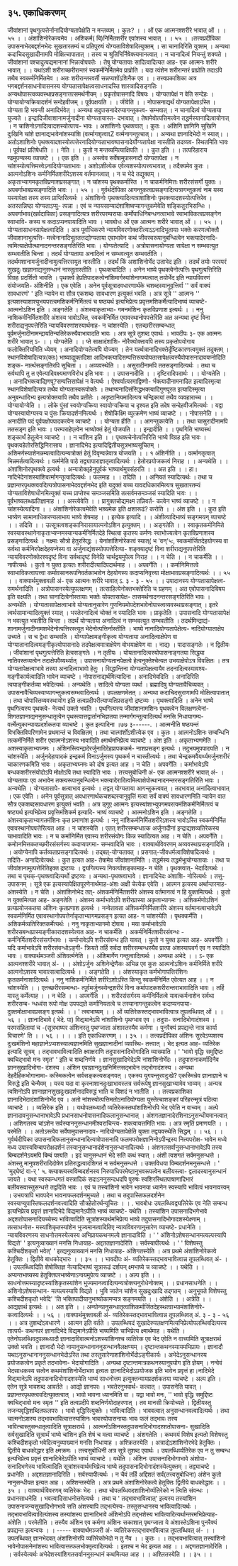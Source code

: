## ३५. एकाधिकरणम्
जीवांशानां पृथगुत्पत्तेर्नानादियोग्यतापेक्षेति न मन्तव्यम् । कुतः?
। । ओं एक आत्मनश्शरीरे भावात् ओं । । ५५ । ।
अंशांशिनोरेकत्वमेव । अशिकर्म( बि)निर्मितशरीर एवांशस्य भावात् । । ५५ । ।तत्त्वप्रदीपिका
उपासनाभेदबद्दर्शनभेदः सुखतारतम्यं च प्रतिपुरुषं योग्यताविशेषादित्युक्तम् । सा चानादिरिति
युक्तम् । अन्यथा कदाचिदसुखादीनामपि मोक्षित्चापातात् । तस्य च श्रुतिभिर्निषेक्त्यमानत्वात् । न
चानादित्वं नियन्तुं शक्यते । जीवांशानां पश्चादुत्पद्यमानानां भिन्नत्वोपपत्तेः । तेषु योग्यतायाः
सादित्वादित्यत आह- एक आत्मनः शरीरे भावात् । । यथांऽशी शरीराच्छरीरान्तरं
स्वकर्मनिर्मितमेव प्राप्रोति । यदा त्वंशेन शरीरान्तरं प्राप्रोति तदाऽपि तथैब स्वकर्मनिर्मितमेव ।
अतः शरीरान्तरवर्ती सन्नप्यशोंऽशिनैक एव । ।
तत्त्वप्रकाशिका
अत्र भगबद्दर्शनसाधनोपासनस्य योग्यतासापेक्षत्वसाधनादस्ति शास्त्रादिसङ्गतिः ।
अन्यथोपास्त्वव्यवस्थाप्रसङ्गात्तत्समर्थनीयम् । प्रकृतोपासनादि विषयः । योग्यतापेक्षं न वेति
सन्देहः । योग्यायोग्यक्रियादर्शनं सन्देहवीजम् । पूर्वपक्षयति । । जीवेति । । नोपासनाद्यर्थं
योग्यतापेक्षाऽस्ति । योग्यता हि भवन्ती अनादिर्भवेत् । अन्यथा तदुपासनादेरप्यागन्तुकत्व-
सम्भवात् । न चानादित्वं योग्यताया युज्यते । इन्द्रादिजीवाशानामर्जुनादीना योग्यतायास्त-
दभावात् । तेषामेवोत्पत्तिमत्त्वेन तद्धर्मस्यानादित्वायोगात् । न चाशिनोऽनादित्वादशस्योत्पत्त्व-
भावः । अशांशिनोः पृथक्त्वात् । कुतः । अंशिनि ज्ञानिनि सुखिनि दुःखिनि चांशे
ज्ञानाद्यभावेनांशस्यांशि (वर्त्मागशृत्वाtZ वर्त्मनागन्तुत्चात्। । अन्यथा ज्ञानादिभेदो न स्यात्। ।
अतोऽशाशिनोः पृथक्त्यादशस्योत्पत्तेरनादियोग्यताभावष्पासनादेर्योग्यतापेक्षा नास्तीति तदव्यव-
स्थितमिति भावः । पूर्वपक्षं प्रतिषेधति । । नेति । । कुतो न मन्तव्यमित्याक्षिपति । । कुत इति । ।
तत्परिहाराय ण्ढमुपन्यस्य व्याचष्टे । । एक इति । । अस्त्वेव सर्वेषामुपासनादौ योग्यतापेक्षा । न
चांशस्योत्पत्तिमत्त्वेऽनादियोग्यताभावः । अशोऽशीत्येक एवेत्यशस्योत्पत्त्यभावात् । तदैक्यमेव
कुतः । आत्मनोऽशिनः कर्मनिर्मितशरीरेऽशस्य वर्तमानत्वात् । न च भेदे तद्युक्तम् ।
अकृताभ्यागमकृतविप्रणाशप्रसङ्गात् । न चांशस्य पृथक्कर्मास्ति । न चाकर्मनिमित्तः शरीरसंसर्गो
युक्तः । अपबर्गाभाबप्रसङ्गादिति भावः । । ५५ । ।
गुर्वर्थदीपिका
आगन्तुकत्वप्रसङ्गादित्यत्रागन्तुकत्वं नाम यस्य यस्यापेक्षा तस्य तस्य प्राप्तिरित्यर्थः ।
अंशांशिनोः पृथक्त्यादित्यत्राशांशिनोः पृथक्त्यादशस्योत्पत्तिरेव । अतस्तन्निष्ठा योग्यताऽप्यु-
त्पन्ना । एवं च न्यायसाम्यादंशांशिष्वप्यागन्तुकमेवेति शङ्कितुरभिसन्धिः । अपवर्गाभाव(खर्वदापिका)
प्रसङ्गादित्यत्र शरीरपरम्परायाः कर्मोपाधिनिबन्धनत्वाभावे स्वाभाविकत्वप्रसङ्गेन स्वाभावि-
कस्य च कदाऽप्यनपायादिति भावः ।
भावबोधः
ओं एक आत्मनः शरीरे भावात् ओं । । ५५ । । योग्यतासाधनसापेक्षत्वादिति । अत्र
पूर्वाधिकरणे न्यायविवरणोक्तरीत्याऽऽनादिभूतायाः भक्तेः करणत्वोक्तौ जीवाशानाभुत्पत्ति-
मत्त्वेनानादिभूततत्तद्योग्यताया एवाभावेन कथं जीवस्वरूपानुबन्धित्वेन भक्त्यादेरनादि-
त्वमित्याक्षेपोत्थानादनन्तरसङ्गतिरिति भावः । योग्यतेत्यादि । अत्रोपासनायोग्यता सापेक्षा
न सम्भवत्युत सम्भवतीति चिन्ता । तदर्थं योग्यताया अनादित्वं न सम्भवत्युत सम्भवतीति ।
तदर्थमशानामर्जुनादीनामुत्पत्तिरसयुत नास्तीति । तदर्थं किं अशांशिनोर्भेद उताभेद इति ।
तदर्थं तयोः परस्परं सुखदुः खज्ञानाद्यनुसन्धानं नास्तुतास्तीति । पृथःक्त्वादिति । अनेन
भाष्ये पृथक्त्वेनोत्पत्तिः पृथगुत्पत्तिरिति विग्रहः प्रदर्शितो भावति । पृथक्त्वे
हेप्रतिपादकत्वेनांशिमार्गस्यांशेनागम्यत्वात् तयोर्भेद इति न्यायविवरणं संयोजयति-
अंशिनीति । एक एवेति । अनेन पूर्वसूत्रादवधारणार्थके चशब्दस्यानुवृत्तिर्वा '' सर्वं वाक्यं
सावधारणं' ' इति न्यायेन वा सौत्र एकशब्दः सावधारण इत्युक्तं भवति । अत्र सूत्रे
'' आत्मनः '' इत्यशस्याशाश्युभयपरत्वमशिकर्मनिर्मितत्वं च षष्ठ्यर्थ इत्यभिप्रेत्य
प्रवृत्तमशिकर्मेत्यादिभाष्यं व्याचष्टे- आत्मनोऽशिन इति । अङ्गतेति । अंशस्याकृताभ्या-
गमनमंशिनः कृतविप्रणाश इत्यर्थः । ।
ननु नाशिकर्मनिर्मितशरीरे अंशस्य भावोऽस्ति, स्वकर्मनिर्मित एवावस्थानोपपत्तेरिति
अत अन्यथा दृष्टं विना शरीराद्यनुपपत्तेरिति न्यायविवरणांशस्यार्थमाह- न चांशस्येति ।
एतच्छरीरसम्बन्धात् पूर्वमर्जुनादीनामन्द्रायतिन्यतिरेकस्यैवाभावादति भावः । अत्र सूत्रे
तुशब्द एवार्थः ।
भावदीपः
३- एक आत्मनः शरीरे भावात् ऽ- । । योग्यतेति । । प्ते साक्षादंशांशि-
नोरैक्योक्तावपि तस्य प्रकृतोपयोगाय फलोक्तिरियमिति ध्येयम् । अनादियोग्यतेत्यपि
योज्यम् । तेन यर्त्थत्रानादिभक्तेर्दृष्टिकारणत्वमुक्तं तदुक्तम् । स्थानविशेषादित्यत्र(क्तः)
भाष्याद्युक्तदिशा आदिभक्त्यादिसम्पत्तिरूपयोयतासापेक्षत्वस्यैवोपासनादावयप्नोदिति शङ्क-
नार्त्थसङ्गतिरपि सूचिता । । अव्यवस्थेति । । असुरादीनामपि ततसङ्गादित्यर्थः । तथा च
सर्वथापि तु त एवेत्यादिवक्ष्यमाणविरोध इति भावः । । उपासनादीति । । दृष्टिरादिपदार्थः । ।
योग्यतेति । । अनादिभक्त्याद्यिणपू?सम्पत्तिसापेक्षं न वेत्यर्थः । ऐश्वर्यात्परमाद्विष्णो-
र्भक्त्यादीनामनादित इत्यादिस्मृत्या स्थानविशेषादित्यत्र तथैव योग्यतास्वरूपोक्तेः ।
तथाप्यनादिसंसिद्धभक्त्यादिगुणपूरत इत्यादिस्मृत्या अनुबन्धादिभ्य इत्यत्रोक्तयापि तथैव
प्रतीतेः । अदृष्टानियमादित्यत्र चन्द्रिकायां तथैव व्यवहाराच्च । । योग्यायोग्येति । । लोके
पुंसां स्वयोग्यक्रिया स्वायोग्यक्रिया च दृश्यत इति तदेष सन्देहवीजमित्यर्थः । यद्वा
योग्यस्यायोग्यस्य च पुंसः क्रियादर्शनमित्यर्थः । शेषोकिक्ष्मि व्युत्क्रमेण भाष्यं व्याचष्टे । ।
नोपासनेति । । अनादीति पदं पूर्वपक्षोपपादकत्वेन व्याचष्टे । । योग्यता हीति । ।
आगन्तुकत्वेति । । तथा चासुरादीनामपि ततसङ्ग इति भावः । परम्पराहेएत्वेन भाष्योक्तं हेतुं
योजयति । । इन्द्रादीति । । पृथगिति भाष्यस्थं शङ्कार्थं हेतुत्वेन व्याचष्टे । । न चांशिन इति
। । पृथक्त्चेनोत्पत्तिरिति भाष्ये विग्रह इति भावः । पृथक्त्वहेतोरसिद्धिनिरासाय ।
ज्ञानादिभेद इत्यादिद्वितीयसूत्रभाष्यसूचितम् । अशिमर्णस्याशेनन्नम्यत्वादित्यन्यत्रोक्तं हेतुं
विवृण्वन्नेवात्र योजयति । । १ अंशिनीति । । वर्त्मागतृत्वात् भिन्नमर्तत्वादित्यर्थः । वर्त्मनेति
पाठे तद्व्यापाराज्ञातृत्वादित्यर्थः । हेतोरप्रयोजकत्वं निराह । । अन्यथेति । ।
अंशांशिनोरपृथक्त्वे इत्यर्थः । अन्यत्रोक्तृहेनुपूर्वकं भाष्यार्थमुपसंहरति । । अत इति । ।
हा।नादिभेदेनांशस्यांशिवर्त्मागन्तृत्वादित्यर्थः । फलमाह । । तदिति । । अनियतं स्यादित्यर्थः ।
तथा च प्रज्ञान्तरपृथक्त्ववदित्यत्रोपासनाभेदवद्दर्शनभेद इति यदुक्तं यच्च यावदधिकारमित्यत्र
सुखतारतम्यं योग्यताविशेषाधीनमित्युक्तं यच्च प्राप्तेश्च समञ्जसमिति तत्सर्वमसमञ्जसं
स्यादिति भावः । । पूर्वभाष्यलब्धप्रतिज्ञामाह । । अस्त्येवेति । । प्रागुक्तचोद्यमक्ष्म तन्निवर्त-
कत्वेन भाष्यं व्याचष्टे । । न चांशस्येत्यादिना । । अंशांशिनोरेकत्वमेवेति भाष्यमेक इति
क्षशारूढं? करोति । । अंश इति । । कुत इति भाष्येण सामानाधिकरण्यलाभाय भाष्ये
शेषमाह । । इत्येक इत्यादि । । अंशीत्यादिभाष्यं सङ्गमयन् व्याचष्टे । । तदिति । ।
उत्सूत्रत्वशङ्कानिरासायात्मनोऽशिन इत्युक्तम् । । अङ्गतेति । । स्वाकृतकर्मनिमिते
स्वस्यावस्थानेनाकृताभ्यप्नमस्यान्यकर्मनिर्मितदेहे स्थित्वा कृतस्य कर्मणः स्वाभोज्यत्वेन
कृतविप्रणाशस्य प्रसङ्गादित्यर्थः । नक्ष्माः सौत्रो हेतुरसिद्धः । येनांशांशिनोरेकत्वं स्यात्( भ 'वन्'५ः,
स्वकर्मार्जितदेहयोगस्य वा सर्वथा कर्मनिरपेक्षदेहयप्नेस्य वा अर्जुनाद्यंशस्योपपत्तेरित्या-
शङ्क्यादृष्टं विना शरीराद्यनुपपत्तेरिति न्यायविवरणोक्तेरश्यदृष्टं विना सर्वथादृष्टं विनेति
चार्थद्वयमुपेत्य निराह । । न चेति । । न चाकर्मेति । । नापीत्यर्थः । कुतो न युक्त इत्यतः
शरीरादीत्यादिपदार्थमाह । । अपवर्गेति । । कर्मानिमित्तत्वे स्वाभाविकत्वापत्त्वा
कर्मावसानरूपनिवर्तकाभावेन देहयोगस्य कदाप्यनिवृत्त्या मोक्षाभावप्रसङ्गादित्यर्थः । । ५५ । ।
वाक्यार्थमुक्तावली
अं- एक आत्मनः शरीरे भावात् ऽ. ३ - ३ - ५५ । । उपादानस्य योग्यतासापेक्षत्व-
समर्थनादिति । अत्रोपासनस्येत्युपलक्षणम् । तत्साहित्येनोक्तभक्तेरिति च ग्रहणम् । अत
एवोपासनादिविषय इति वक्ष्यति । तथा चानादित्वेनोस्तायाः भक्तेः योयतासापेक्ष-
तासमर्थनादनन्तरसङ्गतिरिति भावः । अन्यथेति । योग्यतासापेक्षत्वाभावे योग्यतानुसारेण
गुणनियमोपदेशभावेनोपास्त्वव्यवस्थाप्रसङ्गात् । इतरे त्वर्थसामान्यादित्युक्तं स्यात् ।
भस्तेरनादित्वं चोक्तं न स्यादिति भावः । प्राकृतेति । उपासनादि योग्यतासापेक्षं न भवत्युत
भवतीति चिन्ता । तदर्थं योग्यताया अनादित्वं न सम्भवत्युत सम्भवतीति । तदर्थमिन्द्राद्यं-
शानामर्जुनादीनामशभेदेनोत्पत्तिरस्त्युत भेदेनोत्पत्तिर्नास्तीति । भाष्ये नानादियोग्यतापेक्षेत्य-
नादियोग्याताक्षेप उच्यते । स च द्वेधा सम्भवति । योग्यापेक्षामङ्गीकृत्य योग्यताया
अनादित्वाक्षेपेण वा योग्यातानादित्वमङ्गीकृत्योपासनादेः तदपेक्षत्वमात्राक्षेपेण वोभयाक्षेपेण
वा । नाद्यः । पादासङ्गतेः । न द्वितीयः । जीवांशानां पृथगुत्पत्तेरिति हेत्वसङ्गतेः । न
तृतीयः । योयतानादित्वस्योपासनाङ्गतया सिद्ध्या नातिवस्तव्यत्वेन तदाक्षेपवैय्यर्थ्यात् ।
उपासनायोग्यतानपेक्षत्वे हेत्वनुक्तेश्चेत्यत उभयाक्षेपोऽत्र विवक्षितः । तत्र योग्यतापेक्षत्वाभावे
तस्या अनादित्वाभावो हेतुः । सिद्धान्तिना योग्यतापेक्षत्वायैव तदनादित्वस्यावश्य-
मङ्गीकार्यत्वादिति भावेन व्याचष्टे । नोपासनाद्यर्थमित्यादिना । अनादिभेवदिति ।
अनादिरिति त्वयाङ्गीकर्तव्या भवेदित्यर्थः । अन्यथेति । सादित्वे योग्यता व्यर्था । ब्रह्मादिषु
योग्यतावैचिव्यवत् । उपासनावैचिव्यस्याप्यागन्तुकत्वसम्भवादित्यर्थः । उपलक्षणमेतत् ।
अन्यथा कदाचिदसुराणामपि मोक्षित्वापातात् । तथा चोपास्तिव्यवस्थायोग इति
तत्वप्रदीपरीत्याप्यतिप्रसङ्गो द्रष्टव्यः । पृथक्त्वादिति । अनेन भाष्ये पृथगित्यस्य पृथक्त्वे-
नेत्यर्थ उक्तो भवति । पृथगित्यस्य जीवांशानामशिनः पृथक्त्वेन विलक्षणत्वेनां-
शिगतज्ञानाद्यननुसन्धातृत्वेन पृथस्त्वात्तद्वार्तानभिज्ञतया तन्मार्गगन्तुत्वादित्यर्थं मनसि
निधायागम्य- वर्त्मेत्युकान्यायप्रदर्शकतया व्याचष्टे । कुत इत्यादिना ।७७ ३------. । आत्मनीति षष्ठ्यन्तं विभक्तिविपरिणामेन
प्रथमान्तं च विवक्षितम् । तथा चात्मांर्शोऽशीत्येक एव । कुतः । आत्मनोऽशिनः
सम्बन्धिनि तत्कर्मनिर्मिते शरीर एवात्मनोऽशस्य भावादिति क्ष्मार्थमभिप्रेत्य व्याचष्टे । अंश
इति । अकृताभ्यणमेति । अशस्याकृताभ्यघ्नमः । अंशिनस्त्विन्द्रादेरर्जुनादिदेहप्रापककर्म-
नाशप्रसङ्ग इत्यर्थः । तदुभयमुपपादयति । न चांशस्येति । अर्जुनदेहापादकं इन्द्रकर्म
विनाऽर्जुनस्य पृथकर्म न चास्तीत्यर्थः । तथा चेन्द्रकमवैयर्थ्यमर्जुनशरीरं चाकारणकमिति
भावः । अकृताभ्यघ्नमः को दोष इत्यत आह । न चेति । अपवर्गेति । कर्माभावेऽपि
बन्धकशरीरसंयोदोऽपि मोक्षोऽपि तथा स्यादिति भावः ।
तत्त्वसुबोधिनी
अं- एक आत्मनश्शरीरे भावात् अं- । योग्यतायाः एव अभावेन तक्त्यरूपानुबन्धित्वेन
भक्त्यादेरादित्वमित्याक्षेपोत्थानादनन्तरसङ्गतिरिति भावः । अन्यथेति । योग्यतासापे-
क्षत्वाभाव इत्यर्थः । तद्वत् योग्यताया आगन्तुकत्ववत् । तदभावात् अनादित्वाभावात् ।
एक एवेति । अनेन पूर्वसूत्रात् अवधारणार्थकचशब्दस्यानुवृत्तिं मत्वा सर्वं वाक्यं
सावधारणमिति न्यायेन वात सौत्र एकशब्दसावधारण इत्युक्तं भवति । अत्र ड्गुए आत्मनः
इत्यस्यांशाभ्युपगमपरत्वमंशिकर्मनिर्मितत्वं च षष्ट्यर्थ इत्यभिप्रेत्य प्रवृत्तिमंशिकर्म इत्यादि-
भाष्यं व्याचष्टे । आत्मनोऽशिन इति । अङ्गतेति । अंशस्याकृताभ्यागतमंशिनः कृत
प्रमाणांश इत्यर्थः । ननु नांशिकर्मनिर्मितशरीरेऽशस्य भावोऽस्ति स्वकर्मनिर्मित
एवावस्थानोपपत्तेरित्यत आह । न चांशस्येति । एतत् शरीरसम्बन्धात्क अर्जुनादीनां
इन्द्राद्यशव्यतिरेकस्य चाभावादिति भावः । न च कर्मानिर्मित एवास्य शरीरसंयोगः किन्न
स्यादित्यत आह । न चेति । अपवर्गेति । कमोानमित्तकतच्छरीरसंसर्गस्य कदाप्यपगमा-
सम्भवादिति भावः ।
वाक्यार्थविवरणम्
अव्यवस्थाप्रसङ्गादिति । । अयोग्येनापि कर्तव्यताप्रसङ्गादित्यर्थः । तद्बत्-योग्यतावत् ।
प्रसगात्-जीवधर्मत्वाविशेषादित्यर्थः । तदिति- अनादित्वेत्यर्थः । कुत इत्यत आह-
तेषामेव जीवांशानामिति । तद्धर्मस्य तद्धर्मभूायोग्यतायाः । तथा च जीवांशानामुत्पत्तेरितिइक्त द्रष्टव्यः । द्व्यगित्यस्य निवर्त्याशङ्कामाह- न चेति । पृथक्त्वात्- भेदादित्यर्थः ।
तथा च पृथक्-पृथक्त्वादित्यर्थो द्रष्टव्यः । अन्यथा-पृथक्त्वाभावे । ज्ञानादिभेदः अंशाशि-
नोरित्यर्थः । तत्तु-उपासनम् । सूत्रे एक इत्यस्यापेक्षितपूरणेनार्थमाह-अंशः अक्षी चेत्येक
एवेति । आत्मन इत्यस्य अर्थान्तरमाह- अंशस्येति । न चेति । अंशांशिनोभेद तत्-
अंशकर्मनिर्मितशरीरे अंशस्य वर्तमानत्वं न हि युक्तमित्यर्थः । कुतो न युक्तमित्यत आह-
अङ्गतेति । अंशस्य कर्माभावेऽपि शरीरप्रास्या अकृताभ्यागमः । अशिकर्मणोऽशिनं
प्रत्यप्रयोजकतया अंशिनः कृतप्रणाश इत्यर्थः । नन्वेतावता अंशिकर्मनिर्मितशरीरे अंशस्य
वर्तमानत्वाभावेऽपि स्वकर्मनिर्मित एवावस्थानोपपत्तेर्नाकृताभ्यागमप्रसङ्ग इत्यत आह- न
चांशस्येति । पृथक्कर्मेति । अशिकर्मव्यतिरिक्तकर्मेत्यर्थः । ननु नाकृताभ्यागमो दोषाय ।
मया कर्माभावेऽपि शरीरसबन्धप्रास्यङ्गीकारादशस्येत्यत आह- न चाकर्मेति ।
अकर्मनिर्मितशरीरसंवन्धः - कर्मनिर्मितशरीरसंसर्गाभावः । कर्माभावेऽपि शरीरसंवन्ध इति
यावत् । कुतो न युक्त इत्यत आह- अपवर्गेति । यदि कर्माभावेऽपि शरीरसंवन्धोऽङ्गी-
क्रियते तर्हि सर्वदा शरीरसम्बन्धस्यैव प्रात्पा अंशस्यापवर्ग एव न स्यादिति भावः ।
वाक्यार्थमञ्जरी
अंशिवर्त्मनेति । । अंशिमार्गेण गन्तुत्वादित्यर्थः । अन्यथा अभेदे । । ऽ- एक
आत्मनश्शरीरे भावात् अं- । । अंशोऽर्जुनः अशिनेन्द्रेणैकः अभिन्न एव कुतः
आत्मनोऽशिनः कर्मनिर्मिते शरीरे आत्मनोऽशस्य भावात्सत्वादित्यर्थः । । अङ्गतेति । ।
अंशस्याकृत कर्मभोगापत्तिरंशिनः कृतकर्मनाशादित्यर्थः । ननु नाशिकर्मनिर्मिते
शरीरेऽशोऽस्ति किन्तु स्वकर्मनिर्मित एवेत्यत आह । । न चांशस्येति । । एतच्छरीरसम्बन्धा-
त्पूर्वमर्जुनस्येन्द्रशरीरं विना कर्मापादकशरीरान्तराभावादिति भावः । तर्हि मास्तु कर्मेत्याह । ।
न चेति । । अपवर्गेति । । शरीरसंसर्गस्य कर्मनिर्मितत्वे यावत्कर्मनाशेन सर्वथा शरीरसम्ब-
न्धध्वंस रूपो मोक्ष उपपद्यते कर्मानियतत्वे च तस्यानागन्तुकत्वेन कदाप्यनपाया-
दुक्तमोक्षाभावप्रसङ्ग इत्यर्थः । ।
' त्स्वभाष्यम्
। । ओं व्यतिरेकस्तद्भावभावित्वान्न तूपलब्धिवत् ओं । । ५६ । ।
ज्ञानादिभावे ( भेदे. पा) विद्यमानेऽपि नांशांशिनोः पृथग्भाव एव । तदुपा-
सनादिभोगादंशस्य । परमसंहितायां च -(सूत्रभाष्यर
अंशिनस्तु पृथग्जाता अंशास्तस्यैव कर्मणा ।
पुनरैक्यं प्रपद्यन्ते नात्र कार्या विचारणे' ति । । ५६ । ।
। । इति एकाधिकरणम् । । ३५ । ।
तत्त्वप्रदीपिका
अंशिनः सुरवेऽप्यशस्य दुःखमंशिनो महाज्ञानेऽप्यशस्याल्पज्ञानमिति सुखज्ञानादीनां व्यवस्थि-
तत्त्वात् । भेद इत्यत आह- व्यतिरेक इत्यादि सूत्रम् । तद्भावभावित्वादिति क्ष्वाक्षराणि
तदुपासनादिभोगादिति व्याख्याति । ' 'भावो वृद्धिः समुद्दिष्टः क्वचिद्भावो मनः स्मृत' ' इति च
शब्दनिर्णये । ज्ञानसुखादिभेदेऽपि नांशांशिनोर्भेदः । तदुपासनाकर्मादिनैव ज्ञानसुखादिभोगा-
दंशस्य । अंशिन एवाज्ञानदुःखनिमित्तसद्भावेन तद्भोगादंशस्य । अन्यथा देहदैहिकभोगानामा-
कस्मिकत्वेन सर्वसङ्कत्यसङ्गवत् । एकस्य युगपन्तुरवदुःखे? एकस्मिन्नेव ज्ञानाज्ञाने च विरुद्धे इति
चेन्मैवम् । यस्य यदा वा कृस्नाशानदुःखाभावस्तत्र सर्वरूपेषु ज्ञानसुखाभ्यामेव भाव्यम् । अन्यत्र
त्वशिनोऽपि ज्ञानाज्ञानसुखदुःखदर्शनादविरुद्धं भाति च विशदं न भातीति । ।
तत्त्वप्रकाशिका
ज्ञानादिभेदादंशांशिनोर्भेद एव । अतो नांशस्योत्पत्तिमतोऽनादियोग्यता युस्तेत्चाशङ्कां
परिहरन्मूत्रं पठित्वा व्याचष्टे । । व्यतिरेक इति । । यथोपलब्ध्यादौ व्यतिरेकस्तथांशांशिनोरपि भेद
एवेति न वाच्यम् । अल्पे ज्ञानादावनुसन्धानाभावेऽपि प्रधानसाधनोपासनादिफलानुसन्धानात् ।
अंशगतज्ञानादेरशिनाऽनुसन्धीयमानत्वात् । अशिगतस्य चांऽशेन सर्वस्याननुसन्धानमीश्वराचिन्त्य-
शक्त्यायत्तमिति भावः । अत्र स्मृतिं प्रमाणयति । । परमेति । । अतोऽस्त्वेव सर्वेषामुपासनादाव-
नादियोग्यतापेक्षेति युक्ता तद्व्यवस्थेति सिद्धम् । । ५६ । ।
गुर्वर्थदीपिका
उपासनादिफलानुसन्धानादित्यत्रोपासनादि फलमपरोक्षज्ञानिनोऽपीन्द्रस्य नित्यपरोक्ष-
भावेन मध्ये मध्य उपास्यविम्बापरोक्षदर्शनं तस्यानुसन्धानादंशेनानुसन्धानादित्यर्थः ।
अंशगतसर्वानुसन्धानाभावेऽपि तस्य बिम्बदर्शनेऽयमपि बिम्बं पश्यति । इदं चानुसन्धानं भेदे
सति कथं स्यात् । अंशी त्वशगतं सर्वमनुसन्धत्ते । अंशस्तु मानुषशरीरादिदोषेण
प्रतिरुद्धत्वादंशिगतं न सर्वमनुसन्धत्ते । उक्तविधया विम्बदर्शनमनुसन्धत्ते । ' 'मुद्घेष्टं वा-र् ' ५. क्त्याक्त्यस्वविम्बदर्शनस्य निरुपाधिपरमेष्टानुभवरूपत्वेन बलीयस्त्वा-
द्वलादस्यानुसन्धानं जायते । यथा स्वस्कन्धगतं वस्त्रादिकं सदाऽननुसन्दधदपि पुरुषः
स्वशिरस्थितपाषाणादिभारं बलीयसवास्तुसन्धत्ते तद्वदिति भावः । एवं च तस्यांशिनो
भावेन भावनया ध्यानेन स्वस्यापि भावित्वं भावनावत्त्वम् । उभयत्रापि भावपदेन
भावनाफलदर्शनमुच्यते । तथा च तदुपास्तिफलदर्शनेन स्वस्याप्युपास्तिफलदर्शनवत्त्वादिति
सौत्रहेतोरर्थन्यूचितः । ।
. भावबोधः
उपलब्धिवद्व्यतिरेके एव नेति सम्बन्ध इत्यभिप्रेत्य प्रवृत्तं ज्ञानादिभेदे विद्यमानेऽपीति
भाष्यं व्याचष्टे- यथेति । तस्यांशिन उपासनादिभगेभावे अद्दशतोपासनादियच्चेस्य
भावित्वादिति सूत्रांशस्यार्थमभिप्रेत्य भाष्ये तदुपासनादिभोगादशस्येक्ष्णाम् । तत्साधनोत्त-
मस्यांशिकृतस्यांशेन भुज्यमानत्वादितिए न्यायविवरणानुसारेण व्याचष्टे- प्रधानेति ।
न्यायविवरणस्य साधनोत्तमस्येत्यस्य अभिप्रायकथनमल्पे ज्ञानादाविति ।
' ' अंशिनोऽशेषसन्धानमत्यल्पस्यापि विद्यते' '
इत्यनुव्याख्यानं मनसि निधायाह- अद्दततज्ञानादेरिति । सर्वस्यापीत्यर्थः ।
' ' विशेषस्तु कश्चिदीशकृतो भवेत्' ' इत्द्यनुव्याख्यानं मनसि निधायाह- अंशिगतस्येति ।
अत्र प्रथमे अंशांशिनोरेकत्वे हेतूक्तिः । द्वितीये बाधकोद्भारः । । ३५ । ।
भावदीपः
अं- व्यतिरेकस्तद्भावभावित्वान्न तूपलब्धिवत् अं- । । उपलब्धिवदिति शेषोक्तिज्ञ
नेत्यादिभाष्यं सूत्रारूढं दर्शयन् क्ष्मभाष्ये च व्याचष्टे । । यथेति । । अप्यन्तभाष्यस्य
हेतूक्तिपरभाष्येणाऽन्वयमुपेत्य व्याचष्टे । । अल्प इति । । साधनोत्तमस्यादृष्टस्यांशिकृतस्यांशेन
भुज्यमानत्वादित्यन्यत्रोक्त्यनुरोधेनोक्तम् । । प्रधानसाधनेति । । अंशिनोऽशेषसन्धान-
मत्यल्पस्यापि विद्यते ।
भुवि जातेन चांशेन सुखदुःखादि तद्गतम् । अनुभूयते विशेषस्तु कश्चिदीशकृतो
भवेदि' 'ति भक्तिपादीयानुभाष्योकामप्यत्र सङ्गमयति । । अंशेति । । अत्रेति । । आद्यज्ञार्थ
इत्यर्थः । । अत इति । । अन्योन्यानुसन्धातृत्वांशिकर्मार्जितदेहस्थत्वाभ्यामंशांशिनोरे-
कत्वादित्यर्थः । । ५६ । ।वाक्यार्थमुक्ताबली
अं- व्यतिरेकस्तद्भावभावित्वान्न तूपलब्धिवत् अं. ३ - ३ - ५६ । । अत्र तुशब्दोऽवधारणे ।
आत्मन इति वर्तते । उपलब्धिपदं सुखादेरुपलक्षणमित्यभिप्रेत्योपलब्धिवदित्यस्य तात्पर्य-
कथनपरं ज्ञानादिभेदे विद्यमानेऽपीति भाष्यमिति चाभिप्रेत्य क्ष्मार्थमाह । यथेति ।
एतेनोपलब्धिवदुपलब्ध्यादौ ज्ञानादाविवात्मनोऽशस्यांशिनश्च व्यतिरेक एव भेद एवेति न
वाच्यमिति सूत्राक्षरार्थ उक्तो भवति । ज्ञानादौ भेदो नामानुसन्धानाननुसन्धानवैलक्षण्यम् ।
दृष्टान्तकथनस्यायमभिप्रायः । ज्ञानादौ यथाऽनुसन्धानाननुसन्धानभेदोऽस्ति तथा
तस्तुसारेणाशांशिनोर्भेदोऽङ्गीकार्यः । अभेदेऽनुसन्धानस्य प्रयोजकत्वेन प्रकृते तदभावेना-
भेदायोगादिति । अन्यथा दृष्टान्तमात्रकथनस्यानुपयोग इति ज्ञेयम् । नन्वेवं भेदसाधकस्य
सत्वेन कथमंशांशिनोर्भेदाभाव इत्यतः ज्ञानादिभेदोऽप्रयोजक इति भावेन प्रवृत्तं हा।नादिभेदे
विद्यमानेऽपि तदुपासनादिभोगादशस्येति भाष्यं साधनोत्तम इत्युक्तन्यायप्रदर्शकतया
व्याचष्टे । अल्प इति । एतेन सूत्रे भावशब्द आवर्तते । आद्यो ज्ञानपरः । भवतेरनुभवार्थ-
कत्वात् । उपासनेति यावत् । प्रज्ञान्तरपृथक्त्ववदित्युक्तत्वात् । भावो भावना ध्यानमिति
वा । यद्वा भावो मनः, '' भावो वृद्धिः समुद्दिष्टः क्वचिद्भावो मनः स्मृतः '' इति तत्वप्रदीपे
शब्दनिर्णयोदाहरणात् । तव मानसी क्रियोच्यते । द्वितीयस्तु तजन्यवृद्धिशब्दितफलपरः ।
भावो वृद्धिरित्युक्तेः । भावित्वादिति । भाववत्वात् अनुसन्धानवत्वादित्यर्थः । तथा
चात्मनोऽशस्य तद्भावभावित्वात्तस्यांशिनः भावस्योपासनायाः भावः फलं तद्भावः तस्य
भावित्चास्तुसन्धातृत्वादिति सूत्राक्षरार्थः । आत्मनोंऽशिनस्तदुपासनादिभोगादश्शतोपासना-
सुखादिति सर्वसुखादिति सूत्रार्थं भाष्ये चांशिन इति शेषं च मत्वा व्याचष्टे । अंशगतेति ।
कथमयं विशेष इत्यतो विशेषस्तु कश्चिदीशकृतो भवेदित्यनुव्याख्यानं मनसि निधायाह ।
अश्क्रितस्येति । अत्राद्येऽशांशिनोरभेदे हेतूक्तिः । द्वितीये बाधकोद्धार इति क्ष्मक्रमः ।
तत्त्वसुबोधिनी
अत्र सूत्रे तुशब्द एवार्थः । उपलब्धिर्व्यतिरेक एव न तु सम्बन्ध इत्यभिप्रेत्य प्रवृत्तं
ज्ञानादिभेदेऽपीति भाष्यं व्याचष्टे । यथेति । अंशिनः उपासनादिभोगाभावे अंशोपा-
सनादिभणेस्य भावित्वादिति सूत्रांशस्यार्थमभिप्रेत्य भाष्ये तदुपासनादिभोगादंशस्येत्युक्तम् ।
तद्व्याचष्टे । प्रधानेति । अद्दशतज्ञानादिरिति । सर्वस्यापीत्यर्थः । न चैवं तर्हि अद्दिशतं सर्वं(तत्त्वसुबोधिना)
अंशेन कुतो नानुसन्धीयत इत्यत आह । अश्शिन्तस्येति । अत्र प्रथमे अंशांशिनोरेकत्वे
हेतूक्तिः द्वितीये बाधकोद्धारः । । ३५ । ।
वाक्यार्थविवरणम्
व्यतिरेकः भेदः । तथा चोपलब्धिवदशाशिनोर्व्यतिरेको न त्विति संवन्धः ।
प्रधानसाधनेति । भवत्यादिसाधनोत्तमेत्यर्थः । तथा च ' तद्भावभावित्वात्' इत्यस्य
तस्यांशिन उपासनाजन्यसुखादिभोगभावे सति अंशस्यापि तद्भत्येस्य- तस्तुसन्धानस्य
भावित्वादित्यर्थः । तद्भावभावित्वादित्यंशस्य तस्यांशस्य ज्ञानादिभावे अंशिनोऽपि
तद्भशेस्य भावित्वादित्यर्थान्तरमभिप्रेत्याह- अंशेति । परमेतीति । तस्यैव अंशिन एव
कर्मणा अंशिनः सकाशात् पृथग्जाता ये अंशास्तेऽशिना पुनरैक्यं प्रपद्यन्त इत्यन्वयः । ।
----- वाक्यार्थमञ्जरी
अं- व्यतिरेकस्तद्भावभावित्वान्न तूपलब्धिवत् अं- । । उपलब्धिवत् ज्ञानभेदवत्
अंशांशिनोरपि व्यतिरेकोभेदो न तु नैव । । कुतः । । तद्भावभावित्वात् तस्यांशिनो
भावेनोपासनेनांशस्य भावित्वात्तत्फलभोक्तृत्वादित्यर्थः । इतश्च न भेद इत्यत आह । ।
अद्दणतज्ञानादेरिति । । सर्वस्येत्यर्थः अभेदेशस्यांशिगतसर्वाननुसन्धानं कथमित्यत आह । ।
अश्लितस्येति । । ३५ । ।
